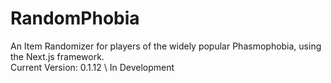 # RandomPhobia
An Item Randomizer for players of the widely popular Phasmophobia, using the Next.js framework.\
Current Version: 0.1.12 \ In Development
